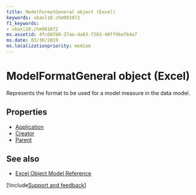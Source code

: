 ```yaml
---
title: ModelFormatGeneral object (Excel)
keywords: vbaxl10.chm981072
f1_keywords:
- vbaxl10.chm981072
ms.assetid: 4fc68fb0-37aa-da83-f303-40ff96efb4a7
ms.date: 03/30/2019
ms.localizationpriority: medium
---
```



# ModelFormatGeneral object (Excel)

Represents the format to be used for a model measure in the data model.

## Properties

- [Application](Excel.modelformatgeneral.application.md)
- [Creator](Excel.modelformatgeneral.creator.md)
- [Parent](Excel.modelformatgeneral.parent.md)


## See also

- [Excel Object Model Reference](overview/Excel/object-model.md)

[!include[Support and feedback](~/includes/feedback-boilerplate.md)]
